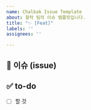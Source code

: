 ```yaml
---
name: Chalkak Issue Template
about: 찰칵 팀의 이슈 템플릿입니다.
title: "✨ [Feat]"
labels: ''
assignees: ''

---
```


## 🚀 이슈 (issue)
<!-- 이슈에 대한 내용을 설명해주세요. -->

## ✅ to-do
<!-- 진행할 작업에 대해 적어주세요 -->
- [ ] 할 것
